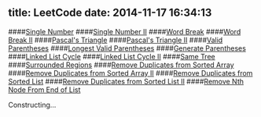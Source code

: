 title: LeetCode
date: 2014-11-17 16:34:13
---

####[Single Number](/2014/08/25/-LeetCode-Single-Number/)
####[Single Number II](/2014/08/26/-LeetCode-Single-Number-II/)
####[Word Break](/2014/08/27/-LeetCode-Word-Break/)
####[Word Break II](/2014/08/27/-LeetCode-Word-Break-II/)
####[Pascal's Triangle](/2014/08/28/-LeetCode-Pascal-s-Triangle/)
####[Pascal's Triangle II](/2014/08/28/-LeetCode-Pascal-s-Triangle-II/)
####[Valid Parentheses](/2014/08/29/-LeetCode-Valid-Parentheses/)
####[Longest Valid Parentheses](/2014/09/01/-LeetCode-Longest-Valid-Parentheses/)
####[Generate Parentheses](/2014/09/03/-LeetCode-Generate-Parentheses/)
####[Linked List Cycle](/2014/09/01/-LeetCode-Linked-List-Cycle/)
####[Linked List Cycle II](/2014/09/02/-LeetCode-Linked-List-Cycle-II/)
####[Same Tree](/2014/09/03/-LeetCode-Same-Tree/)
####[Surrounded Regions](/2014/09/19/-LeetCode-Surrounded-Regions/)
####[Remove Duplicates from Sorted Array](/2014/09/04/-LeetCode-Remove-Duplicates-from-Sorted-Array/)
####[Remove Duplicates from Sorted Array II](/2014/09/04/-LeetCode-Remove-Duplicates-from-Sorted-Array-II/)
####[Remove Duplicates from Sorted List](/2014/09/11/-LeetCode-Remove-Duplicates-from-Sorted-List/)
####[Remove Duplicates from Sorted List II](/2014/09/12/-LeetCode-Remove-Duplicates-from-Sorted-List-II/)
####[Remove Nth Node From End of List](/2014/09/09/-LeetCode-Remove-Nth-Node-From-End-of-List/)

Constructing...
